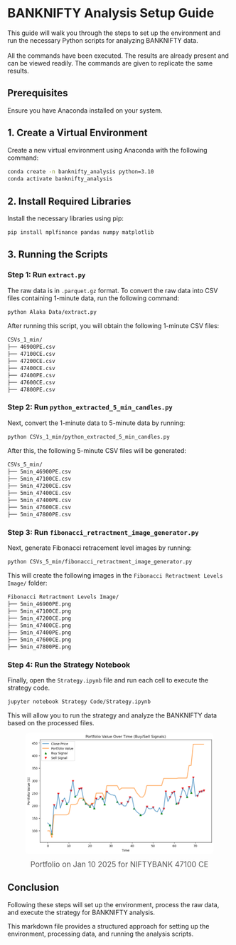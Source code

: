 # BANKNIFTY Analysis Setup Guide

This guide will walk you through the steps to set up the environment and run the necessary Python scripts for analyzing BANKNIFTY data.\
\
All the commands have been executed. The results are already present and can be viewed readily. The commands are given to replicate the same results.

## Prerequisites

Ensure you have Anaconda installed on your system.

## 1. Create a Virtual Environment

Create a new virtual environment using Anaconda with the following command:

```bash
conda create -n banknifty_analysis python=3.10
conda activate banknifty_analysis
```

## 2. Install Required Libraries

Install the necessary libraries using pip:

```bash
pip install mplfinance pandas numpy matplotlib
```

## 3. Running the Scripts

### Step 1: Run `extract.py`

The raw data is in `.parquet.gz` format. To convert the raw data into CSV files containing 1-minute data, run the following command:

```bash
python Alaka Data/extract.py
```

After running this script, you will obtain the following 1-minute CSV files:

```
CSVs_1_min/
├── 46900PE.csv
├── 47100CE.csv
├── 47200CE.csv
├── 47400CE.csv
├── 47400PE.csv
├── 47600CE.csv
├── 47800PE.csv
```

### Step 2: Run `python_extracted_5_min_candles.py`

Next, convert the 1-minute data to 5-minute data by running:

```bash
python CSVs_1_min/python_extracted_5_min_candles.py
```

After this, the following 5-minute CSV files will be generated:

```
CSVs_5_min/
├── 5min_46900PE.csv
├── 5min_47100CE.csv
├── 5min_47200CE.csv
├── 5min_47400CE.csv
├── 5min_47400PE.csv
├── 5min_47600CE.csv
├── 5min_47800PE.csv
```

### Step 3: Run `fibonacci_retractment_image_generator.py`

Next, generate Fibonacci retracement level images by running:

```bash
python CSVs_5_min/fibonacci_retractment_image_generator.py
```

This will create the following images in the `Fibonacci Retractment Levels Image/` folder:

```
Fibonacci Retractment Levels Image/
├── 5min_46900PE.png
├── 5min_47100CE.png
├── 5min_47200CE.png
├── 5min_47400CE.png
├── 5min_47400PE.png
├── 5min_47600CE.png
├── 5min_47800PE.png
```

### Step 4: Run the Strategy Notebook

Finally, open the `Strategy.ipynb` file and run each cell to execute the strategy code.

```bash
jupyter notebook Strategy Code/Strategy.ipynb
```

This will allow you to run the strategy and analyze the BANKNIFTY data based on the processed files.


<figure style="text-align: center;">
  <img src="Strat.png" alt="Strategy Image" style="max-width: 100%; height: auto; border-radius: 8px; display: inline-block;">
  <figcaption style="font-size: 1.2em; color: #555; margin-top: 10px; font-style;">
    Portfolio on Jan 10 2025 for NIFTYBANK 47100 CE
  </figcaption>
</figure>




## Conclusion

Following these steps will set up the environment, process the raw data, and execute the strategy for BANKNIFTY analysis.

This markdown file provides a structured approach for setting up the environment, processing data, and running the analysis scripts.
